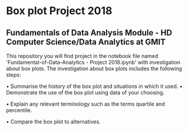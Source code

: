 # Box plot Project 2018
## Fundamentals of Data Analysis Module - HD Computer Science/Data Analytics at GMIT

This repository you will find project in the notebook file named 'Fundamental-of-Data-Analytics - Project 2018.ipynb' with investigation about box plots. The investigation about box plots includes the following steps: 


• Summarise the history of the box plot and situations in which it used. • Demonstrate the use of the box plot using data of your choosing. 


• Explain any relevant terminology such as the terms quartile and percentile. 


• Compare the box plot to alternatives.


